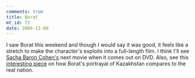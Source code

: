```yaml
--- 
comments: true
title: Borat
mt_id: 72
date: 2006-11-08
---
```

I saw Borat this weekend and though I would say it was good, it feels like a stretch to make the character's exploits into a full-length film.  I think I'll see [Sacha Baron Cohen's](http://www.imdb.com/name/nm0056187/) next movie when it comes out on DVD.  Also, see this [interesting piece](http://www.slate.com/id/2152789/?nav=ais) on how Borat's portrayal of Kazakhstan compares to the real nation.
